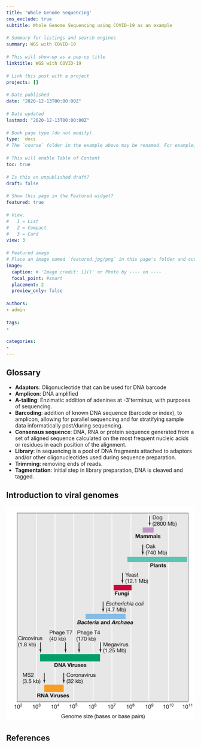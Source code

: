 ```yaml
---
title: 'Whole Genome Sequencing'
cms_exclude: true
subtitle: Whole Genome Sequencing using COVID-19 as an example

# Summary for listings and search engines
summary: WGS with COVID-19

# This will show-up as a pop-up title
linktitle: WGS with COVID-19

# Link this post with a project
projects: []

# Date published
date: "2020-12-13T00:00:00Z"

# Date updated
lastmod: "2020-12-13T00:00:00Z"

# Book page type (do not modify).
type:  docs
# The `course` folder in the example above may be renamed. For example, we can rename it to `book` for writing a book, `docs` for software/project documentation, `notes` for creating a notebook, or `tutorials` for creating multi-page “how to” guides.

# This will enable Table of Content
toc: true

# Is this an unpublished draft?
draft: false

# Show this page in the Featured widget?
featured: true

# View.
#   1 = List
#   2 = Compact
#   3 = Card
view: 3

# Featured image
# Place an image named `featured.jpg/png` in this page's folder and customize its options here.
image:
  caption: # 'Image credit: []()' or Photo by ---- on ----
  focal_point: #smart
  placement: 2
  preview_only: false

authors:
- admin

tags:
- 

categories:
- 
---
```

## Glossary
- **Adaptors**: Oligonucleotide that can be used for DNA barcode
- **Amplicon**: DNA amplified
- **A-tailing**: Enzimatic addition of adenines at -3'terminus, with purposes of sequencing.
- **Barcoding**: addition of known DNA sequence (barcode or index), to amplicon, allowing for parallel sequencing and for stratifying sample data informatically post/during sequencing.
- **Consensus sequence**: DNA, RNA or protein sequence generated from a set of aligned sequence calculated on the most frequent nucleic acids or residues in each position of the alignment.
- **Library**: in sequencing is a pool of DNA fragments attached to adaptors and/or other oligonucleotides used during sequence preparation.
- **Trimming**: removing ends of reads.
- **Tagmentation**: Initial step in library preparation, DNA is cleaved and tagged.

## Introduction to viral genomes
![Viral genome size](viral_genome_size.png "Viral genome sizes [Source](https://slideplayer.com/slide/12253566/)")




## References